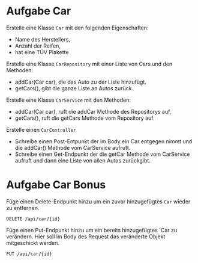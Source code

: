 # Aufgabe Car

Erstelle eine Klasse ```Car``` mit den folgenden Eigenschaften:
- Name des Herstellers,
- Anzahl der Reifen,
- hat eine TÜV Plakette

Erstelle eine Klasse ```CarRepository``` mit einer Liste von Cars und den Methoden:
- addCar(Car car), die das Auto zu der Liste hinzufügt.
- getCars(), gibt die ganze Liste an Autos zurück.

Erstelle eine Klasse ```CarService``` mit den Methoden:
- addCar(Car car), ruft die addCar Methode des Repositorys auf,
- getCars(), ruft die getCars Methode vom Repository auf.

Erstelle einen ```CarController```
- Schreibe einen Post-Entpunkt der im Body ein Car entgegen nimmt und die addCar() Methode vom CarService aufruft.
- Schreibe einen Get-Endpunkt der die getCar Methode vom CarService aufruft und dann eine Liste von allen Autos zurückgibt.

# Aufgabe Car Bonus

Füge einen Delete-Endpunkt hinzu um ein zuvor hinzugefügtes `Car` wieder zu entfernen.

```DELETE /api/car/{id}```

Füge einen Put-Endpunkt hinzu um ein bereits hinzugefügtes `Car zu verändern. 
Hier soll im Body des Request das veränderte Objekt mitgeschickt werden.

```PUT /api/car/{id}```
